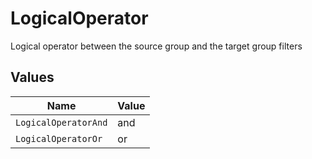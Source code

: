 # LogicalOperator

Logical operator between the source group and the target group filters


## Values

| Name                 | Value                |
| -------------------- | -------------------- |
| `LogicalOperatorAnd` | and                  |
| `LogicalOperatorOr`  | or                   |